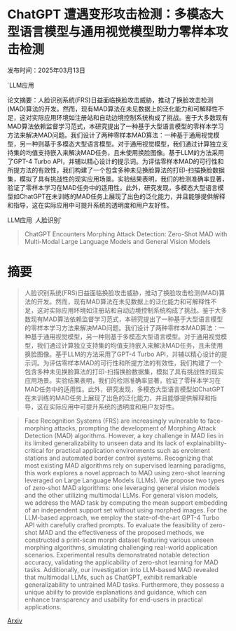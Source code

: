 # ChatGPT 遭遇变形攻击检测：多模态大型语言模型与通用视觉模型助力零样本攻击检测

发布时间：2025年03月13日

`LLM应用

论文摘要：人脸识别系统(FRS)日益面临换脸攻击威胁，推动了换脸攻击检测(MAD)算法的开发。然而，现有MAD算法在未见数据上的泛化能力和可解释性不足，这对实际应用环境如注册站和自动边境控制系统构成了挑战。鉴于大多数现有MAD算法依赖监督学习范式，本研究提出了一种基于大型语言模型的零样本学习方法来解决MAD问题。我们设计了两种零样本MAD算法：一种基于通用视觉模型，另一种则基于多模态大型语言模型。对于通用视觉模型，我们通过计算独立支持集的均值支持嵌入来解决MAD任务，且未使用换脸图像。基于LLM的方法采用了GPT-4 Turbo API，并辅以精心设计的提示词。为评估零样本MAD的可行性和所提方法的有效性，我们构建了一个包含多种未见换脸算法的打印-扫描换脸数据集，模拟了具有挑战性的现实应用场景。实验结果表明，我们的检测准确率显著，验证了零样本学习在MAD任务中的适用性。此外，研究发现，多模态大型语言模型如ChatGPT在未训练的MAD任务上展现了出色的泛化能力，并且能够提供解释和指导，这在实际应用中可提升系统的透明度和用户友好性。

LLM应用` `人脸识别`

> ChatGPT Encounters Morphing Attack Detection: Zero-Shot MAD with Multi-Modal Large Language Models and General Vision Models

# 摘要

> 人脸识别系统(FRS)日益面临换脸攻击威胁，推动了换脸攻击检测(MAD)算法的开发。然而，现有MAD算法在未见数据上的泛化能力和可解释性不足，这对实际应用环境如注册站和自动边境控制系统构成了挑战。鉴于大多数现有MAD算法依赖监督学习范式，本研究提出了一种基于大型语言模型的零样本学习方法来解决MAD问题。我们设计了两种零样本MAD算法：一种基于通用视觉模型，另一种则基于多模态大型语言模型。对于通用视觉模型，我们通过计算独立支持集的均值支持嵌入来解决MAD任务，且未使用换脸图像。基于LLM的方法采用了GPT-4 Turbo API，并辅以精心设计的提示词。为评估零样本MAD的可行性和所提方法的有效性，我们构建了一个包含多种未见换脸算法的打印-扫描换脸数据集，模拟了具有挑战性的现实应用场景。实验结果表明，我们的检测准确率显著，验证了零样本学习在MAD任务中的适用性。此外，研究发现，多模态大型语言模型如ChatGPT在未训练的MAD任务上展现了出色的泛化能力，并且能够提供解释和指导，这在实际应用中可提升系统的透明度和用户友好性。

> Face Recognition Systems (FRS) are increasingly vulnerable to face-morphing attacks, prompting the development of Morphing Attack Detection (MAD) algorithms. However, a key challenge in MAD lies in its limited generalizability to unseen data and its lack of explainability-critical for practical application environments such as enrolment stations and automated border control systems. Recognizing that most existing MAD algorithms rely on supervised learning paradigms, this work explores a novel approach to MAD using zero-shot learning leveraged on Large Language Models (LLMs). We propose two types of zero-shot MAD algorithms: one leveraging general vision models and the other utilizing multimodal LLMs. For general vision models, we address the MAD task by computing the mean support embedding of an independent support set without using morphed images. For the LLM-based approach, we employ the state-of-the-art GPT-4 Turbo API with carefully crafted prompts. To evaluate the feasibility of zero-shot MAD and the effectiveness of the proposed methods, we constructed a print-scan morph dataset featuring various unseen morphing algorithms, simulating challenging real-world application scenarios. Experimental results demonstrated notable detection accuracy, validating the applicability of zero-shot learning for MAD tasks. Additionally, our investigation into LLM-based MAD revealed that multimodal LLMs, such as ChatGPT, exhibit remarkable generalizability to untrained MAD tasks. Furthermore, they possess a unique ability to provide explanations and guidance, which can enhance transparency and usability for end-users in practical applications.

[Arxiv](https://arxiv.org/abs/2503.10937)